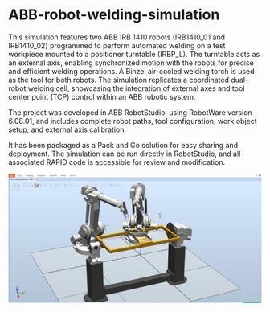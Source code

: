 # ABB-robot-welding-simulation
This simulation features two ABB IRB 1410 robots (IRB1410_01 and IRB1410_02) programmed to perform automated welding on a test workpiece mounted to a positioner turntable (IRBP_L). The turntable acts as an external axis, enabling synchronized motion with the robots for precise and efficient welding operations.
A Binzel air-cooled welding torch is used as the tool for both robots. The simulation replicates a coordinated dual-robot welding cell, showcasing the integration of external axes and tool center point (TCP) control within an ABB robotic system.

The project was developed in ABB RobotStudio, using RobotWare version 6.08.01, and includes complete robot paths, tool configuration, work object setup, and external axis calibration.

It has been packaged as a Pack and Go solution for easy sharing and deployment. The simulation can be run directly in RobotStudio, and all associated RAPID code is accessible for review and modification.

![Alt text](weld.png)
